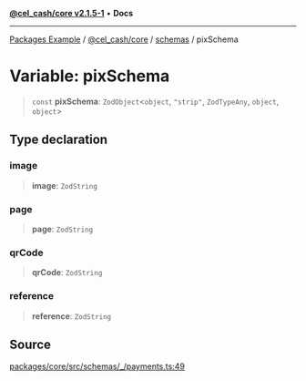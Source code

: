 [**@cel_cash/core v2.1.5-1**](../../README.md) • **Docs**

***

[Packages Example](../../../../README.md) / [@cel\_cash/core](../../README.md) / [schemas](../README.md) / pixSchema

# Variable: pixSchema

> `const` **pixSchema**: `ZodObject`\<`object`, `"strip"`, `ZodTypeAny`, `object`, `object`\>

## Type declaration

### image

> **image**: `ZodString`

### page

> **page**: `ZodString`

### qrCode

> **qrCode**: `ZodString`

### reference

> **reference**: `ZodString`

## Source

[packages/core/src/schemas/\_/payments.ts:49](https://github.com/Pyxlab/celcash/blob/a34e89ae69c9dcb41ba66226cb05c8c8b83b7cf4/packages/core/src/schemas/_/payments.ts#L49)
